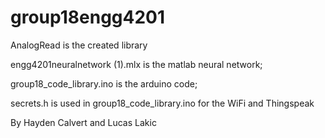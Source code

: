 # group18engg4201
AnalogRead is the created library

engg4201neuralnetwork (1).mlx is the matlab neural network;

group18_code_library.ino is the arduino code;

secrets.h is used in group18_code_library.ino for the WiFi and Thingspeak

By Hayden Calvert and Lucas Lakic
